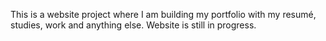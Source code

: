 This is a website project where I am building my portfolio with my resumé, studies, work and anything else. Website is still in progress.
